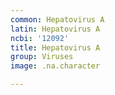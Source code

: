 ```yaml
---
common: Hepatovirus A
latin: Hepatovirus A
ncbi: '12092'
title: Hepatovirus A
group: Viruses
image: .na.character

---
```

